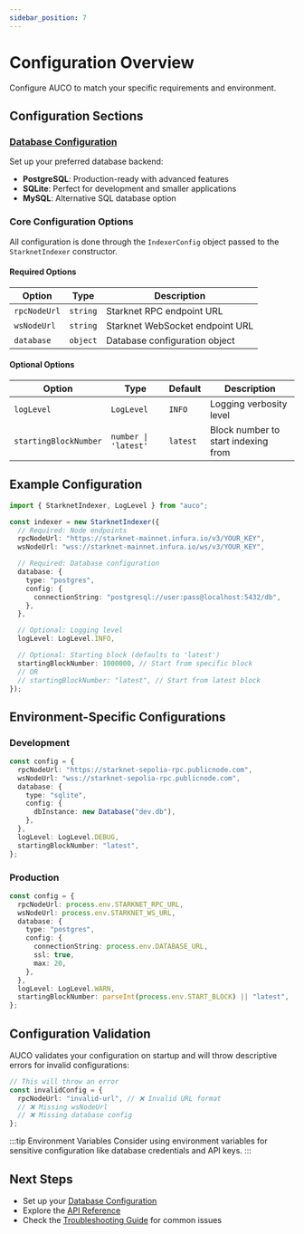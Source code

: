 ```yaml
---
sidebar_position: 7
---
```


# Configuration Overview

Configure AUCO to match your specific requirements and environment.

## Configuration Sections

### [Database Configuration](./database.md)

Set up your preferred database backend:

- **PostgreSQL**: Production-ready with advanced features
- **SQLite**: Perfect for development and smaller applications
- **MySQL**: Alternative SQL database option

### Core Configuration Options

All configuration is done through the `IndexerConfig` object passed to the `StarknetIndexer` constructor.

#### Required Options

| Option       | Type     | Description                     |
| ------------ | -------- | ------------------------------- |
| `rpcNodeUrl` | `string` | Starknet RPC endpoint URL       |
| `wsNodeUrl`  | `string` | Starknet WebSocket endpoint URL |
| `database`   | `object` | Database configuration object   |

#### Optional Options

| Option                | Type                 | Default  | Description                         |
| --------------------- | -------------------- | -------- | ----------------------------------- |
| `logLevel`            | `LogLevel`           | `INFO`   | Logging verbosity level             |
| `startingBlockNumber` | `number \| 'latest'` | `latest` | Block number to start indexing from |

## Example Configuration

```typescript
import { StarknetIndexer, LogLevel } from "auco";

const indexer = new StarknetIndexer({
  // Required: Node endpoints
  rpcNodeUrl: "https://starknet-mainnet.infura.io/v3/YOUR_KEY",
  wsNodeUrl: "wss://starknet-mainnet.infura.io/ws/v3/YOUR_KEY",

  // Required: Database configuration
  database: {
    type: "postgres",
    config: {
      connectionString: "postgresql://user:pass@localhost:5432/db",
    },
  },

  // Optional: Logging level
  logLevel: LogLevel.INFO,

  // Optional: Starting block (defaults to 'latest')
  startingBlockNumber: 1000000, // Start from specific block
  // OR
  // startingBlockNumber: "latest", // Start from latest block
});
```

## Environment-Specific Configurations

### Development

```typescript
const config = {
  rpcNodeUrl: "https://starknet-sepolia-rpc.publicnode.com",
  wsNodeUrl: "wss://starknet-sepolia-rpc.publicnode.com",
  database: {
    type: "sqlite",
    config: {
      dbInstance: new Database("dev.db"),
    },
  },
  logLevel: LogLevel.DEBUG,
  startingBlockNumber: "latest",
};
```

### Production

```typescript
const config = {
  rpcNodeUrl: process.env.STARKNET_RPC_URL,
  wsNodeUrl: process.env.STARKNET_WS_URL,
  database: {
    type: "postgres",
    config: {
      connectionString: process.env.DATABASE_URL,
      ssl: true,
      max: 20,
    },
  },
  logLevel: LogLevel.WARN,
  startingBlockNumber: parseInt(process.env.START_BLOCK) || "latest",
};
```

## Configuration Validation

AUCO validates your configuration on startup and will throw descriptive errors for invalid configurations:

```typescript
// This will throw an error
const invalidConfig = {
  rpcNodeUrl: "invalid-url", // ❌ Invalid URL format
  // ❌ Missing wsNodeUrl
  // ❌ Missing database config
};
```

:::tip Environment Variables
Consider using environment variables for sensitive configuration like database credentials and API keys.
:::

## Next Steps

- Set up your [Database Configuration](./database.md)
- Explore the [API Reference](../api-reference/index.md)
- Check the [Troubleshooting Guide](../troubleshooting.md) for common issues
